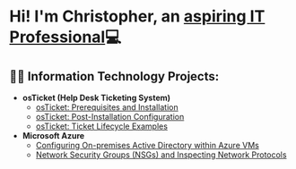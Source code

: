 <h1>Hi! I'm Christopher, an <a href="https://www.linkedin.com/in/carellanonicolas">aspiring IT Professional</a>💻</h1>

<h2>👨‍💻 Information Technology Projects:</h2>

- <b>osTicket (Help Desk Ticketing System)</b>
  - [osTicket: Prerequisites and Installation](https://github.com/carellanonicolas/osticket-prereqs)
  - [osTicket: Post-Installation Configuration](https://github.com/carellanonicolas/post-install-config)
  - [osTicket: Ticket Lifecycle Examples](https://github.com/carellanonicolas/ticket-lifecycle)
- <b>Microsoft Azure</b>
  - [Configuring On-premises Active Directory within Azure VMs](https://github.com/carellanonicolas/configure-ad)
  - [Network Security Groups (NSGs) and Inspecting Network Protocols](https://github.com/carellanonicolas/azure-network-protocols)
